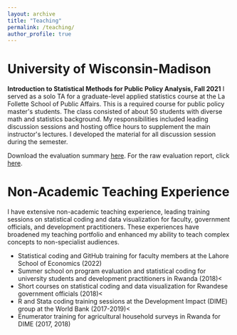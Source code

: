 ```yaml
---
layout: archive
title: "Teaching"
permalink: /teaching/
author_profile: true
---
```


University of Wisconsin-Madison
=====

**Introduction to Statistical Methods for Public Policy Analysis, Fall 2021** 
I served as a solo TA for a graduate-level applied statistics course at the La Follette School of Public Affairs. 
This is a required course for public policy master's students. The class consisted of about 50 students with diverse math and statistics background. My responsibilities included leading discussion sessions and hosting office hours to supplement the main instructor's lectures. I developed the material for all discussion session during the semester. 

Download the evaluation summary [here](https://sakinashibuya.github.io/files/TeachingEvidence_SakinaShibuya.pdf). For the raw evaluation report, click [here](https://sakinashibuya.github.io/files/PA818_Fall2021_Evaluations.pdf).


Non-Academic Teaching Experience
=====
I have extensive non-academic teaching experience, leading training sessions on statistical coding and data visualization for faculty, 
government officials, and development practitioners. These experiences have broadened my teaching portfolio and enhanced my ability to teach complex concepts 
to non-specialist audiences. 

<ul>
    <li>Statistical coding and GitHub training for faculty members at the Lahore School of Economics (2022)</li>
    <li>Summer school on program evaluation and statistical coding for university students and development practitioners in Rwanda (2018)<</li>
	<li>Short courses on statistical coding and data visualization for Rwandese government officials (2018)<</li>
	<li>R and Stata coding training sessions at the Development Impact (DIME) group at the World Bank (2017-2019)<</li>
	<li>Enumerator training for agricultural household surveys in Rwanda for DIME (2017, 2018)</li>
</ul>
